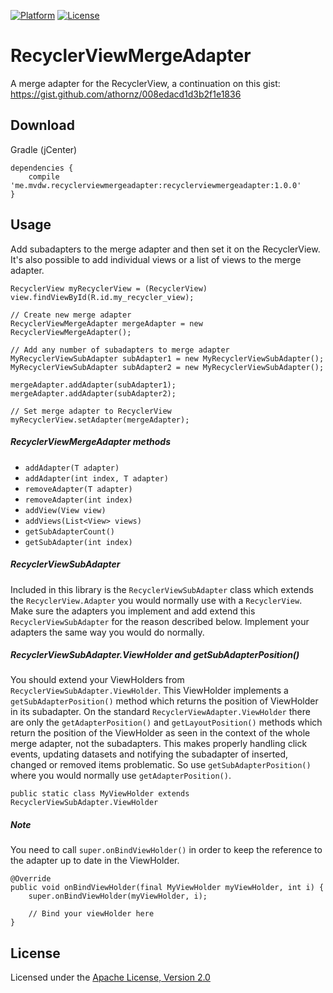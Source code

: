 [![Platform](http://img.shields.io/badge/platform-android-brightgreen.svg?style=flat)](http://developer.android.com/index.html)
[![License](https://img.shields.io/badge/license-Apache%202-blue.svg)](https://www.apache.org/licenses/LICENSE-2.0)

RecyclerViewMergeAdapter
===

A merge adapter for the RecyclerView, a continuation on this gist: https://gist.github.com/athornz/008edacd1d3b2f1e1836

## Download
Gradle (jCenter)
```
dependencies {
    compile 'me.mvdw.recyclerviewmergeadapter:recyclerviewmergeadapter:1.0.0'
}
```

## Usage

Add subadapters to the merge adapter and then set it on the RecyclerView. It's also possible to add individual views or a list of views to the merge adapter.

```
RecyclerView myRecyclerView = (RecyclerView) view.findViewById(R.id.my_recycler_view);

// Create new merge adapter
RecyclerViewMergeAdapter mergeAdapter = new RecyclerViewMergeAdapter();

// Add any number of subadapters to merge adapter
MyRecyclerViewSubAdapter subAdapter1 = new MyRecyclerViewSubAdapter();
MyRecyclerViewSubAdapter subAdapter2 = new MyRecyclerViewSubAdapter();

mergeAdapter.addAdapter(subAdapter1);
mergeAdapter.addAdapter(subAdapter2);

// Set merge adapter to RecyclerView
myRecyclerView.setAdapter(mergeAdapter);
```

##### RecyclerViewMergeAdapter methods

- `addAdapter(T adapter)`
- `addAdapter(int index, T adapter)`
- `removeAdapter(T adapter)`
- `removeAdapter(int index)`
- `addView(View view)`
- `addViews(List<View> views)`
- `getSubAdapterCount()`
- `getSubAdapter(int index)`

##### RecyclerViewSubAdapter

Included in this library is the `RecyclerViewSubAdapter` class which extends the `RecyclerView.Adapter` you would normally use with a `RecyclerView`. Make sure the adapters you implement and add extend this `RecyclerViewSubAdapter` for the reason described below. Implement your adapters the same way you would do normally.

##### RecyclerViewSubAdapter.ViewHolder and getSubAdapterPosition()
You should extend your ViewHolders from `RecyclerViewSubAdapter.ViewHolder`. This ViewHolder implements a `getSubAdapterPosition()` method which returns the position of ViewHolder in its subadapter. On the standard `RecyclerViewAdapter.ViewHolder` there are only the `getAdapterPosition()` and `getLayoutPosition()` methods which return the position of the ViewHolder as seen in the context of the whole merge adapter, not the subadapters. This makes properly handling click events, updating datasets and notifying the subadapter of inserted, changed or removed items problematic. So use `getSubAdapterPosition()` where you would normally use `getAdapterPosition()`.

`public static class MyViewHolder extends RecyclerViewSubAdapter.ViewHolder`

##### Note
You need to call `super.onBindViewHolder()` in order to keep the reference to the adapter up to date in the ViewHolder.

```
@Override
public void onBindViewHolder(final MyViewHolder myViewHolder, int i) {
    super.onBindViewHolder(myViewHolder, i);

    // Bind your viewHolder here
}
```

## License

Licensed under the [Apache License, Version 2.0](http://www.apache.org/licenses/LICENSE-2.0.html)
